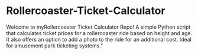 # Rollercoaster-Ticket-Calculator
Welcome to myRollercoaster Ticket Calculator Repo! A simple Python script that calculates ticket prices for a rollercoaster ride based on height and age. It also offers an option to add a photo to the ride for an additional cost. Ideal for amusement park ticketing systems."
